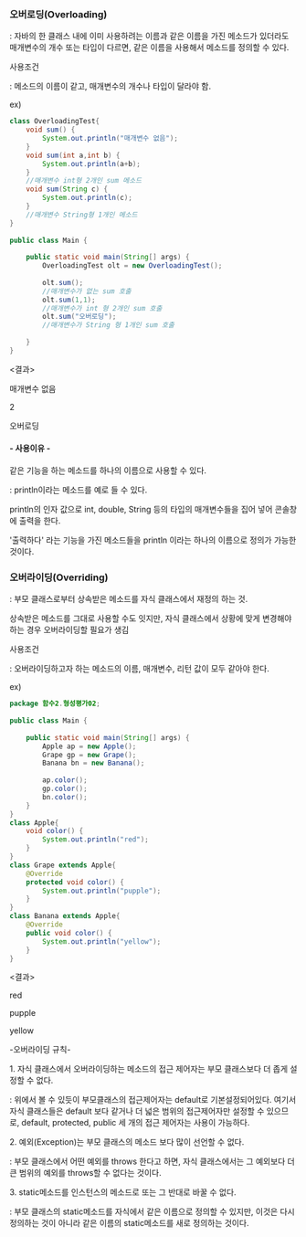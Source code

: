 ### 오버로딩(Overloading) 

: 자바의 한 클래스 내에 이미 사용하려는 이름과 같은 이름을 가진 메소드가 있더라도 매개변수의 개수 또는 타입이 다르면, 같은 이름을 사용해서 메소드를 정의할 수 있다.

사용조건

: 메소드의 이름이 같고, 매개변수의 개수나 타입이 달라야 함.

ex)
```java
class OverloadingTest{
    void sum() {
        System.out.println("매개변수 없음");
    }
    void sum(int a,int b) {
        System.out.println(a+b);
    }
    //매개변수 int형 2개인 sum 메소드
    void sum(String c) {
        System.out.println(c);
    }
    //매개변수 String형 1개인 메소드
}
 
public class Main {
    
    public static void main(String[] args) {
        OverloadingTest olt = new OverloadingTest();
        
        olt.sum();
        //매개변수가 없는 sum 호출
        olt.sum(1,1);
        //매개변수가 int 형 2개인 sum 호출
        olt.sum("오버로딩");
        //매개변수가 String 형 1개인 sum 호출
        
    }
}

```

<결과>

매개변수 없음

2

오버로딩

#### \- 사용이유 -

같은 기능을 하는 메소드를 하나의 이름으로 사용할 수 있다.

: println이라는 메소드를 예로 들 수 있다.

println의 인자 값으로 int, double, String 등의 타입의 매개변수들을 집어 넣어 콘솔창에 출력을 한다.

'출력하다' 라는 기능을 가진 메소드들을 println 이라는 하나의 이름으로 정의가 가능한 것이다.

### 오버라이딩(Overriding)

: 부모 클래스로부터 상속받은 메소드를 자식 클래스에서 재정의 하는 것.

상속받은 메소드를 그대로 사용할 수도 잇지만, 자식 클래스에서 상황에 맞게 변경해야하는 경우 오버라이딩할 필요가 생김

사용조건

: 오버라이딩하고자 하는 메소드의 이름, 매개변수, 리턴 값이 모두 같아야 한다.

ex)

```java
package 함수2.형성평가02;
 
public class Main {
 
    public static void main(String[] args) {
        Apple ap = new Apple();
        Grape gp = new Grape();
        Banana bn = new Banana();
        
        ap.color();
        gp.color();
        bn.color();
    }
}
class Apple{
    void color() {
        System.out.println("red");
    }
}
class Grape extends Apple{
    @Override
    protected void color() {
        System.out.println("pupple");
    }
}
class Banana extends Apple{
    @Override
    public void color() {
        System.out.println("yellow");
    }
}

```

<결과>

red

pupple

yellow

\-오버라이딩 규칙-

1\. 자식 클래스에서 오버라이딩하는 메소드의 접근 제어자는 부모 클래스보다 더 좁게 설정할 수 없다.

: 위에서 볼 수 있듯이 부모클래스의 접근제어자는 default로 기본설정되어있다. 여기서 자식 클래스들은 default 보다 같거나 더 넓은 범위의 접근제어자만 설정할 수 있으므로, default, protected, public 세 개의 접근 제어자는 사용이 가능하다.

2\. 예외(Exception)는 부모 클래스의 메소드 보다 많이 선언할 수 없다.

: 부모 클래스에서 어떤 예외를 throws 한다고 하면, 자식 클래스에서는 그 예외보다 더 큰 범위의 예외를 throws할 수 없다는 것이다.

3\. static메소드를 인스턴스의 메소드로 또는 그 반대로 바꿀 수 없다.

: 부모 클래스의 static메소드를 자식에서 같은 이름으로 정의할 수 있지만, 이것은 다시 정의하는 것이 아니라 같은 이름의 static메소드를 새로 정의하는 것이다.
